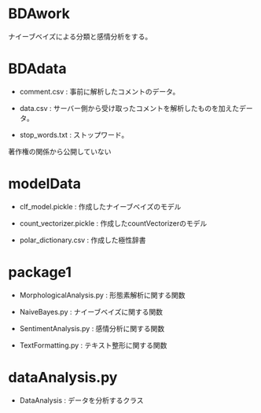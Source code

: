 # BDAwork
ナイーブベイズによる分類と感情分析をする。

# BDAdata
- comment.csv : 事前に解析したコメントのデータ。

- data.csv : サーバー側から受け取ったコメントを解析したものを加えたデータ。

- stop_words.txt : ストップワード。

著作権の関係から公開していない

# modelData
- clf_model.pickle : 作成したナイーブベイズのモデル

- count_vectorizer.pickle : 作成したcountVectorizerのモデル

- polar_dictionary.csv : 作成した極性辞書

# package1 
- MorphologicalAnalysis.py : 形態素解析に関する関数

- NaiveBayes.py : ナイーブベイズに関する関数

- SentimentAnalysis.py : 感情分析に関する関数

- TextFormatting.py : テキスト整形に関する関数

# dataAnalysis.py
- DataAnalysis : データを分析するクラス
